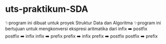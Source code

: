# uts-praktikum-SDA
✨️program ini dibuat untuk proyek Struktur Data dan Algoritma
✨️program ini bertujuan untuk mengkonversi ekspresi aritmatika dari
infix ➡️ postfix
postfix ➡️ infix
infix ➡️ prefix
prefix ➡️ infix
prefix ➡️ postfix
postfix ➡️ prefix
